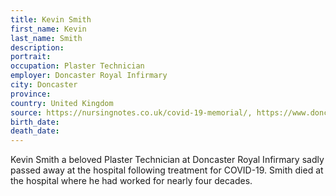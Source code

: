 ```yaml
---
title: Kevin Smith
first_name: Kevin
last_name: Smith
description: 
portrait: 
occupation: Plaster Technician
employer: Doncaster Royal Infirmary
city: Doncaster
province: 
country: United Kingdom
source: https://nursingnotes.co.uk/covid-19-memorial/, https://www.doncasterfreepress.co.uk/health/coronavirus/beloved-medic-who-spent-four-decades-doncaster-royal-infirmary-dies-coronavirus-2536684
birth_date: 
death_date: 
---
```


Kevin Smith a beloved Plaster Technician at Doncaster Royal Infirmary sadly passed away at the hospital following treatment for COVID-19. Smith died at the hospital where he had worked for nearly four decades.